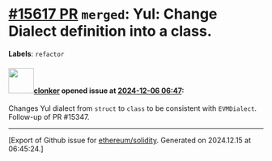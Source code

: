 # [\#15617 PR](https://github.com/ethereum/solidity/pull/15617) `merged`: Yul: Change Dialect definition into a class.
**Labels**: `refactor`


#### <img src="https://avatars.githubusercontent.com/u/1685266?v=4" width="50">[clonker](https://github.com/clonker) opened issue at [2024-12-06 06:47](https://github.com/ethereum/solidity/pull/15617):

Changes Yul dialect from `struct` to `class` to be consistent with `EVMDialect`. Follow-up of PR #15347.




-------------------------------------------------------------------------------



[Export of Github issue for [ethereum/solidity](https://github.com/ethereum/solidity). Generated on 2024.12.15 at 06:45:24.]
